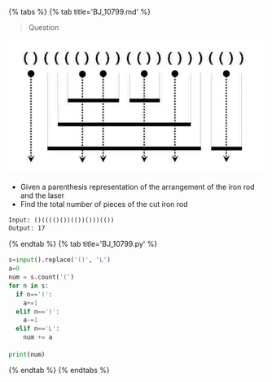 {% tabs %}
{% tab title='BJ_10799.md' %}

> Question

![BJ_10799](images/20210302_020009.png)

* Given a parenthesis representation of the arrangement of the iron rod and the laser
* Find the total number of pieces of the cut iron rod

```txt
Input: ()(((()())(())()))(())
Output: 17
```

{% endtab %}
{% tab title='BJ_10799.py' %}

```py
s=input().replace('()', 'L')
a=0
num = s.count('(')
for n in s:
  if n=='(':
    a+=1
  elif n==')':
    a-=1
  elif n=='L':
    num += a

print(num)
```

{% endtab %}
{% endtabs %}
